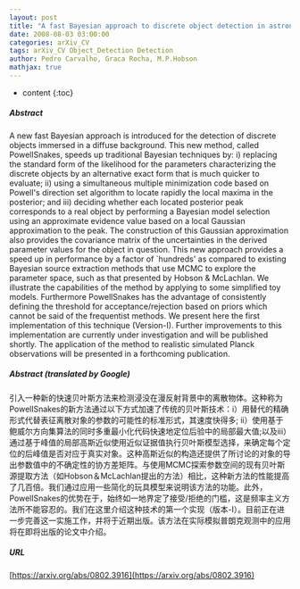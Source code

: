 ```yaml
---
layout: post
title: "A fast Bayesian approach to discrete object detection in astronomical datasets - PowellSnakes I"
date: 2008-08-03 03:00:00
categories: arXiv_CV
tags: arXiv_CV Object_Detection Detection
author: Pedro Carvalho, Graca Rocha, M.P.Hobson
mathjax: true
---
```


* content
{:toc}

##### Abstract
A new fast Bayesian approach is introduced for the detection of discrete objects immersed in a diffuse background. This new method, called PowellSnakes, speeds up traditional Bayesian techniques by: i) replacing the standard form of the likelihood for the parameters characterizing the discrete objects by an alternative exact form that is much quicker to evaluate; ii) using a simultaneous multiple minimization code based on Powell's direction set algorithm to locate rapidly the local maxima in the posterior; and iii) deciding whether each located posterior peak corresponds to a real object by performing a Bayesian model selection using an approximate evidence value based on a local Gaussian approximation to the peak. The construction of this Gaussian approximation also provides the covariance matrix of the uncertainties in the derived parameter values for the object in question. This new approach provides a speed up in performance by a factor of `hundreds' as compared to existing Bayesian source extraction methods that use MCMC to explore the parameter space, such as that presented by Hobson & McLachlan. We illustrate the capabilities of the method by applying to some simplified toy models. Furthermore PowellSnakes has the advantage of consistently defining the threshold for acceptance/rejection based on priors which cannot be said of the frequentist methods. We present here the first implementation of this technique (Version-I). Further improvements to this implementation are currently under investigation and will be published shortly. The application of the method to realistic simulated Planck observations will be presented in a forthcoming publication.

##### Abstract (translated by Google)
引入一种新的快速贝叶斯方法来检测浸没在漫反射背景中的离散物体。这种称为PowellSnakes的新方法通过以下方式加速了传统的贝叶斯技术：i）用替代的精确形式代替表征离散对象的参数的可能性的标准形式，其速度快得多; ii）使用基于鲍威尔方向集算法的同时多重最小化代码快速地定位后验中的局部最大值;以及iii）通过基于峰值的局部高斯近似使用近似证据值执行贝叶斯模型选择，来确定每个定位的后峰值是否对应于真实对象。这种高斯近似的构造还提供了所讨论的对象的导出参数值中的不确定性的协方差矩阵。与使用MCMC探索参数空间的现有贝叶斯源提取方法（如Hobson＆McLachlan提出的方法）相比，这种新方法的性能提高了几百倍。我们通过应用一些简化的玩具模型来说明该方法的功能。此外，PowellSnakes的优势在于，始终如一地界定了接受/拒绝的门槛，这是频率主义方法所不能容​​忍的。我们在这里介绍这种技术的第一个实现（版本-I）。目前正在进一步完善这一实施工作，并将于近期出版。该方法在实际模拟普朗克观测中的应用将在即将出版的论文中介绍。

##### URL
[https://arxiv.org/abs/0802.3916](https://arxiv.org/abs/0802.3916)

